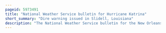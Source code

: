 ```yaml
---
pageid: 5973491
title: "National Weather Service bulletin for Hurricane Katrina"
short_summary: "Dire warning issued in Slidell, Louisiana"
description: "The National Weather Service bulletin for the New Orleans region of 10:11 a. M. A Warning issued by the local Weather Forecast Office in Slidell Louisiana on 28 august 2005 warned of the Damage that Hurricane Katrina could wreak upon the Gulf Coast of the united States and the Torrent of Pain Misery and Suffering that would follow once the Storm left the Area."
---
```

